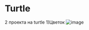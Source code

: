 # Turtle
2 проекта на turtle 
1)Цветок
![image](https://user-images.githubusercontent.com/121511352/214579994-20d6dff4-9214-4226-993f-bcad1d2f0b73.png)

